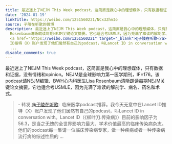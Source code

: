 ```yaml
---
title: 最近迷上了NEJM This Week podcast，这简直是我心中的理想媒体，只有数据和证据，没有情绪和opinion。NEJM是全球影响力第一医学期刊，IF=176。该podcast请NEJM编...
date: '2024-01-19'
linkTitle: https://weibo.com/1251560221/NCx3ZhnIo
source: 子陵在听歌的微博
description: 最近迷上了NEJM This Week podcast，这简直是我心中的理想媒体，只有数据和证据，没有情绪和opinion。NEJM是全球影响力第一医学期刊，IF=176。该podcast请NEJM编辑、BWH心内科医生Lisa
  Rosenbaum清晰朗读每期NEJM关键论文摘要。它也适合考USMLE，因为充满了难读的解剖学、病名、药名和术式。<br><blockquote> - 转发
  <a href="https://weibo.com/1251560221" target="_blank">@子陵在听歌</a>: 临床医学podcast推荐。我今天无意中在Lancet
  ID推特（X）账户发现了他们居然有自己的podcast，叫Lancet ID in conversation with。Lancet ID（《柳叶刀.传染病》）目前的影响因子为56.3，是当之无愧的全世界影响力最大、学术价值最高的临床传染病杂志。他们的podcast每一集请一位临床传染病专家，做一种疾病或者一种传染病流行病的综述性质的
  ...
disable_comments: true
---
```

最近迷上了NEJM This Week podcast，这简直是我心中的理想媒体，只有数据和证据，没有情绪和opinion。NEJM是全球影响力第一医学期刊，IF=176。该podcast请NEJM编辑、BWH心内科医生Lisa Rosenbaum清晰朗读每期NEJM关键论文摘要。它也适合考USMLE，因为充满了难读的解剖学、病名、药名和术式。<br><blockquote> - 转发 <a href="https://weibo.com/1251560221" target="_blank">@子陵在听歌</a>: 临床医学podcast推荐。我今天无意中在Lancet ID推特（X）账户发现了他们居然有自己的podcast，叫Lancet ID in conversation with。Lancet ID（《柳叶刀.传染病》）目前的影响因子为56.3，是当之无愧的全世界影响力最大、学术价值最高的临床传染病杂志。他们的podcast每一集请一位临床传染病专家，做一种疾病或者一种传染病流行病的综述性质的 ...